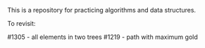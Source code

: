 This is a repository for practicing algorithms and data structures. 


To revisit: 

#1305 - all elements in two trees
#1219 - path with maximum gold 
